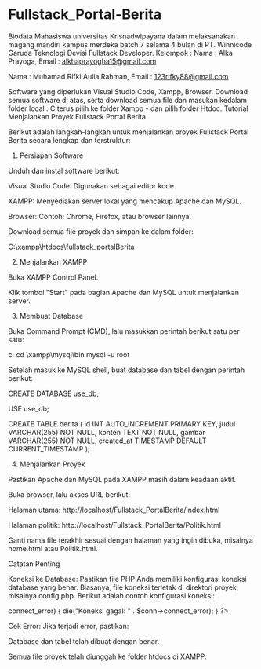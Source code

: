 # Fullstack_Portal-Berita
 
Biodata Mahasiswa universitas Krisnadwipayana dalam melaksanakan magang mandiri kampus merdeka batch 7 selama 4 bulan di PT. Winnicode Garuda Teknologi Devisi Fullstack Developer.
Kelompok :
Nama 	: Alka Prayoga, Email : alkhaprayogha15@gmail.com 

Nama 	: Muhamad Rifki Aulia Rahman, Email : 123rifky88@gmail.com

Software yang diperlukan Visual Studio Code, Xampp, Browser.
Download semua software di atas, serta download semua file dan masukan kedalam folder local : C terus pilih ke folder Xampp - dan pilih folder Htdoc.
Tutorial Menjalankan Proyek Fullstack Portal Berita

Berikut adalah langkah-langkah untuk menjalankan proyek Fullstack Portal Berita secara lengkap dan terstruktur:

1. Persiapan Software

Unduh dan instal software berikut:

Visual Studio Code: Digunakan sebagai editor kode.

XAMPP: Menyediakan server lokal yang mencakup Apache dan MySQL.

Browser: Contoh: Chrome, Firefox, atau browser lainnya.

Download semua file proyek dan simpan ke dalam folder:

C:\xampp\htdocs\fullstack_portalBerita

2. Menjalankan XAMPP

Buka XAMPP Control Panel.

Klik tombol "Start" pada bagian Apache dan MySQL untuk menjalankan server.

3. Membuat Database

Buka Command Prompt (CMD), lalu masukkan perintah berikut satu per satu:

c:
cd \xampp\mysql\bin
mysql -u root

Setelah masuk ke MySQL shell, buat database dan tabel dengan perintah berikut:

CREATE DATABASE use_db;

USE use_db;

CREATE TABLE berita (
    id INT AUTO_INCREMENT PRIMARY KEY,
    judul VARCHAR(255) NOT NULL,
    konten TEXT NOT NULL,
    gambar VARCHAR(255) NOT NULL,
    created_at TIMESTAMP DEFAULT CURRENT_TIMESTAMP
);

4. Menjalankan Proyek

Pastikan Apache dan MySQL pada XAMPP masih dalam keadaan aktif.

Buka browser, lalu akses URL berikut:

Halaman utama: http://localhost/Fullstack_PortalBerita/index.html

Halaman politik: http://localhost/Fullstack_PortalBerita/Politik.html

Ganti nama file terakhir sesuai dengan halaman yang ingin dibuka, misalnya home.html atau Politik.html.

Catatan Penting

Koneksi ke Database:
Pastikan file PHP Anda memiliki konfigurasi koneksi database yang benar. Biasanya, file koneksi terletak di direktori proyek, misalnya config.php. Berikut adalah contoh konfigurasi koneksi:

<?php
$servername = "localhost";
$username = "root";
$password = "";
$dbname = "use_db";

// Membuat koneksi
$conn = new mysqli($servername, $username, $password, $dbname);

// Mengecek koneksi
if ($conn->connect_error) {
    die("Koneksi gagal: " . $conn->connect_error);
}
?>

Cek Error:
Jika terjadi error, pastikan:

Database dan tabel telah dibuat dengan benar.

Semua file proyek telah diunggah ke folder htdocs di XAMPP.
